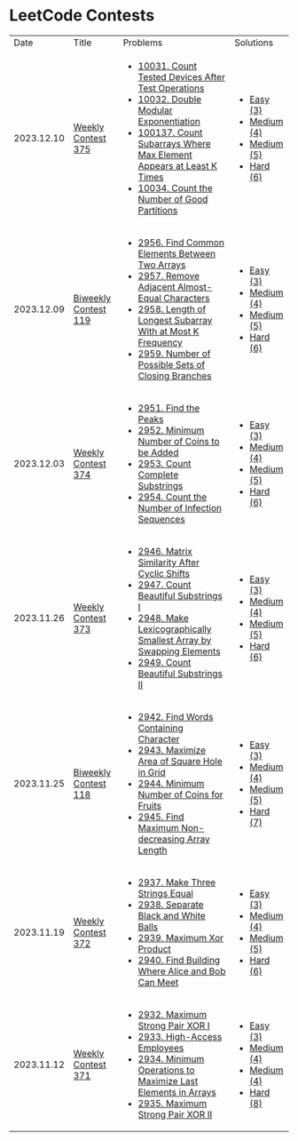 LeetCode Contests
========

<table>
  <tr>
    <td>Date</td>
    <td>Title</td>
    <td>Problems</td>
    <td>Solutions</td>
  </tr>
  <tr>
    <td>2023.12.10</td>
    <td><a href="https://leetcode.com/contest/weekly-contest-375/">Weekly Contest 375</a></td>
    <td>
        <ul>
            <li><a href="https://leetcode.com/problems/count-tested-devices-after-test-operations/">10031. Count Tested Devices After Test Operations</a></li>
            <li><a href="https://leetcode.com/problems/double-modular-exponentiation/">10032. Double Modular Exponentiation</a></li>
            <li><a href="https://leetcode.com/problems/count-subarrays-where-max-element-appears-at-least-k-times/">100137. Count Subarrays Where Max Element Appears at Least K Times</a></li>
            <li><a href="https://leetcode.com/problems/count-the-number-of-good-partitions/">10034. Count the Number of Good Partitions</a></li>
        </ul>
    </td>
    <td>
        <ul>
            <li><a href="src/main/java/com/github/antonfermat/leetcode/contest/weekly375/Solution1.java">Easy (3)</a></li>
            <li><a href="src/main/java/com/github/antonfermat/leetcode/contest/weekly375/Solution2.java">Medium (4)</a></li>
            <li><a href="src/main/java/com/github/antonfermat/leetcode/contest/weekly375/Solution3.java">Medium (5)</a></li>
            <li><a href="src/main/java/com/github/antonfermat/leetcode/contest/weekly375/Solution4.java">Hard (6)</a></li>
        </ul>
    </td>
  </tr>
  <tr>
    <td>2023.12.09</td>
    <td><a href="https://leetcode.com/contest/biweekly-contest-119/">Biweekly Contest 119</a></td>
    <td>
        <ul>
            <li><a href="https://leetcode.com/problems/find-common-elements-between-two-arrays/">2956. Find Common Elements Between Two Arrays</a></li>
            <li><a href="https://leetcode.com/problems/remove-adjacent-almost-equal-characters/">2957. Remove Adjacent Almost-Equal Characters</a></li>
            <li><a href="https://leetcode.com/problems/length-of-longest-subarray-with-at-most-k-frequency/">2958. Length of Longest Subarray With at Most K Frequency</a></li>
            <li><a href="https://leetcode.com/problems/number-of-possible-sets-of-closing-branches/">2959. Number of Possible Sets of Closing Branches</a></li>
        </ul>
    </td>
    <td>
        <ul>
            <li><a href="src/main/java/com/github/antonfermat/leetcode/contest/biweekly119/Solution1.java">Easy (3)</a></li>
            <li><a href="src/main/java/com/github/antonfermat/leetcode/contest/biweekly119/Solution2.java">Medium (4)</a></li>
            <li><a href="src/main/java/com/github/antonfermat/leetcode/contest/biweekly119/Solution3.java">Medium (5)</a></li>
            <li><a href="src/main/java/com/github/antonfermat/leetcode/contest/biweekly119/Solution4.java">Hard (6)</a></li>
        </ul>
    </td>
  </tr>
  <tr>
    <td>2023.12.03</td>
    <td><a href="https://leetcode.com/contest/weekly-contest-374/">Weekly Contest 374</a></td>
    <td>
        <ul>
            <li><a href="https://leetcode.com/problems/find-the-peaks/">2951. Find the Peaks</a></li>
            <li><a href="https://leetcode.com/problems/minimum-number-of-coins-to-be-added/">2952. Minimum Number of Coins to be Added</a></li>
            <li><a href="https://leetcode.com/problems/count-complete-substrings/">2953. Count Complete Substrings</a></li>
            <li><a href="https://leetcode.com/problems/count-the-number-of-infection-sequences/">2954. Count the Number of Infection Sequences</a></li>
        </ul>
    </td>
    <td>
        <ul>
            <li><a href="src/main/java/com/github/antonfermat/leetcode/contest/weekly374/Solution1.java">Easy (3)</a></li>
            <li><a href="src/main/java/com/github/antonfermat/leetcode/contest/weekly374/Solution2.java">Medium (4)</a></li>
            <li><a href="src/main/java/com/github/antonfermat/leetcode/contest/weekly374/Solution3.java">Medium (5)</a></li>
            <li><a href="src/main/java/com/github/antonfermat/leetcode/contest/weekly374/Solution4.java">Hard (6)</a></li>
        </ul>
    </td>
  <tr>
    <td>2023.11.26</td>
    <td><a href="https://leetcode.com/contest/weekly-contest-373/">Weekly Contest 373</a></td>
    <td>
        <ul>
            <li><a href="https://leetcode.com/problems/matrix-similarity-after-cyclic-shifts/">2946. Matrix Similarity After Cyclic Shifts</a></li>
            <li><a href="https://leetcode.com/problems/count-beautiful-substrings-i/">2947. Count Beautiful Substrings I</a></li>
            <li><a href="https://leetcode.com/problems/make-lexicographically-smallest-array-by-swapping-elements/">2948. Make Lexicographically Smallest Array by Swapping Elements</a></li>
            <li><a href="https://leetcode.com/problems/count-beautiful-substrings-ii/">2949. Count Beautiful Substrings II</a></li>
        </ul>
    </td>
    <td>
        <ul>
            <li><a href="src/main/java/com/github/antonfermat/leetcode/contest/weekly373/Solution1.java">Easy (3)</a></li>
            <li><a href="src/main/java/com/github/antonfermat/leetcode/contest/weekly373/Solution2.java">Medium (4)</a></li>
            <li><a href="src/main/java/com/github/antonfermat/leetcode/contest/weekly373/Solution3.java">Medium (5)</a></li>
            <li><a href="src/main/java/com/github/antonfermat/leetcode/contest/weekly373/Solution4.java">Hard (6)</a></li>
        </ul>
    </td>
  </tr>
  <tr>
    <td>2023.11.25</td>
    <td><a href="https://leetcode.com/contest/biweekly-contest-118/">Biweekly Contest 118</a></td>
    <td>
        <ul>
            <li><a href="https://leetcode.com/problems/find-words-containing-character/">2942. Find Words Containing Character</a></li>
            <li><a href="https://leetcode.com/problems/maximize-area-of-square-hole-in-grid/">2943. Maximize Area of Square Hole in Grid</a></li>
            <li><a href="https://leetcode.com/problems/minimum-number-of-coins-for-fruits/">2944. Minimum Number of Coins for Fruits</a></li>
            <li><a href="https://leetcode.com/problems/find-maximum-non-decreasing-array-length/">2945. Find Maximum Non-decreasing Array Length</a></li>
        </ul>
    </td>
    <td>
        <ul>
            <li><a href="src/main/java/com/github/antonfermat/leetcode/contest/biweekly118/Solution1.java">Easy (3)</a></li>
            <li><a href="src/main/java/com/github/antonfermat/leetcode/contest/biweekly118/Solution2.java">Medium (4)</a></li>
            <li><a href="src/main/java/com/github/antonfermat/leetcode/contest/biweekly118/Solution3.java">Medium (5)</a></li>
            <li><a href="src/main/java/com/github/antonfermat/leetcode/contest/biweekly118/Solution4.java">Hard (7)</a></li>
        </ul>
    </td>
  </tr>
  <tr>
    <td>2023.11.19</td>
    <td><a href="https://leetcode.com/contest/weekly-contest-372/">Weekly Contest 372</a></td>
    <td>
        <ul>
            <li><a href="https://leetcode.com/problems/make-three-strings-equal/">2937. Make Three Strings Equal</a></li>
            <li><a href="https://leetcode.com/problems/separate-black-and-white-balls/">2938. Separate Black and White Balls</a></li>
            <li><a href="https://leetcode.com/problems/maximum-xor-product/">2939. Maximum Xor Product</a></li>
            <li><a href="https://leetcode.com/problems/find-building-where-alice-and-bob-can-meet/">2940. Find Building Where Alice and Bob Can Meet</a></li>
        </ul>
    </td>
    <td>
        <ul>
            <li><a href="src/main/java/com/github/antonfermat/leetcode/contest/weekly372/Solution1.java">Easy (3)</a></li>
            <li><a href="src/main/java/com/github/antonfermat/leetcode/contest/weekly372/Solution2.java">Medium (4)</a></li>
            <li><a href="src/main/java/com/github/antonfermat/leetcode/contest/weekly372/Solution3.java">Medium (5)</a></li>
            <li><a href="src/main/java/com/github/antonfermat/leetcode/contest/weekly372/Solution4.java">Hard (6)</a></li>
        </ul>
    </td>
  </tr>
  <tr>
    <td>2023.11.12</td>
    <td><a href="https://leetcode.com/contest/weekly-contest-371/">Weekly Contest 371</a></td>
    <td>
        <ul>
            <li><a href="https://leetcode.com/problems/maximum-strong-pair-xor-i/">2932. Maximum Strong Pair XOR I</a></li>
            <li><a href="https://leetcode.com/problems/high-access-employees/">2933. High-Access Employees</a></li>
            <li><a href="https://leetcode.com/problems/minimum-operations-to-maximize-last-elements-in-arrays/">2934. Minimum Operations to Maximize Last Elements in Arrays</a></li>
            <li><a href="https://leetcode.com/problems/maximum-strong-pair-xor-ii/">2935. Maximum Strong Pair XOR II</a></li>
        </ul>
    </td>
    <td>
        <ul>
            <li><a href="src/main/java/com/github/antonfermat/leetcode/contest/weekly371/Solution1.java">Easy (3)</a></li>
            <li><a href="src/main/java/com/github/antonfermat/leetcode/contest/weekly371/Solution2.java">Medium (4)</a></li>
            <li><a href="src/main/java/com/github/antonfermat/leetcode/contest/weekly371/Solution3.java">Medium (4)</a></li>
            <li><a href="src/main/java/com/github/antonfermat/leetcode/contest/weekly371/Solution4.java">Hard (8)</a></li>
        </ul>
    </td>
  </tr>
</table>
